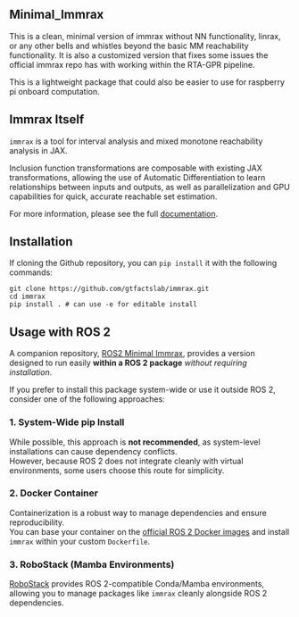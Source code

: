 ## Minimal_Immrax
This is a clean, minimal version of immrax without NN functionality, linrax, or any other bells and whistles beyond the basic MM reachability functionality. It is also a customized version that fixes some issues the official immrax repo has with working within the RTA-GPR pipeline.

This is a lightweight package that could also be easier to use for raspberry pi onboard computation.



## Immrax Itself
`immrax` is a tool for interval analysis and mixed monotone reachability analysis in JAX.

Inclusion function transformations are composable with existing JAX transformations, allowing the use of Automatic Differentiation to learn relationships between inputs and outputs, as well as parallelization and GPU capabilities for quick, accurate reachable set estimation.

For more information, please see the full [documentation](https://immrax.readthedocs.io).

## Installation
If cloning the Github repository, you can `pip install` it with the following commands:
```shell
git clone https://github.com/gtfactslab/immrax.git
cd immrax
pip install . # can use -e for editable install
```

## **Usage with ROS 2**

A companion repository, [ROS2 Minimal Immrax](https://github.com/evannsm/ROS2MinimalImmrax), provides a version designed to run easily **within a ROS 2 package** *without requiring installation*.

If you prefer to install this package system-wide or use it outside ROS 2, consider one of the following approaches:

### **1. System-Wide pip Install**
While possible, this approach is **not recommended**, as system-level installations can cause dependency conflicts.  
However, because ROS 2 does not integrate cleanly with virtual environments, some users choose this route for simplicity.

### **2. Docker Container**
Containerization is a robust way to manage dependencies and ensure reproducibility.  
You can base your container on the [official ROS 2 Docker images](https://hub.docker.com/_/ros) and install `immrax` within your custom `Dockerfile`.

### **3. RoboStack (Mamba Environments)**
[RoboStack](https://robostack.github.io/robostack.github.io/) provides ROS 2-compatible Conda/Mamba environments, allowing you to manage packages like `immrax` cleanly alongside ROS 2 dependencies.
